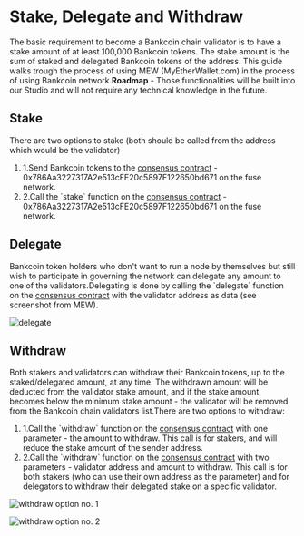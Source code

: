 # Stake, Delegate and Withdraw

The basic requirement to become a Bankcoin chain validator is to have a stake amount of at least 100,000 Bankcoin tokens. The stake amount is the sum of staked and delegated Bankcoin tokens of the address. This guide walks trough the process of using MEW (MyEtherWallet.com) in the process of using Bankcoin network.**Roadmap** - Those functionalities will be built into our Studio and will not require any technical knowledge in the future.

## Stake <a href="#stake" id="stake"></a>

There are two options to stake (both should be called from the address which would be the validator)

1. 1.Send Bankcoin tokens to the [consensus contract](https://scan.bankcoin.io/address/0x72e46221d340d2Fa573cdba6D4B69610ff683079) - 0x786Aa3227317A2e513cFE20c5897F122650bd671 on the fuse network.
2. 2.Call the \`stake\` function on the [consensus contract](https://scan.bankcoin.io/address/0x72e46221d340d2Fa573cdba6D4B69610ff683079) - 0x786Aa3227317A2e513cFE20c5897F122650bd671 on the fuse network.

## Delegate <a href="#delegate" id="delegate"></a>

Bankcoin token holders who don't want to run a node by themselves but still wish to participate in governing the network can delegate any amount to one of the validators.Delegating is done by calling the \`delegate\` function on the [consensus contract](https://scan.bankcoin.io/address/0x72e46221d340d2Fa573cdba6D4B69610ff683079) with the validator address as data (see screenshot from MEW).

![delegate](https://3886961007-files.gitbook.io/\~/files/v0/b/gitbook-x-prod.appspot.com/o/spaces%2F-MQROvzQPC4eD8u5AQhv%2Fuploads%2FfW2bi43f3TMgmwzi7wSZ%2Fimage.png?alt=media\&token=f30eb8a1-ff40-4f1e-9f73-89466ea2c83e)

## Withdraw <a href="#withdraw" id="withdraw"></a>

Both stakers and validators can withdraw their Bankcoin tokens, up to the staked/delegated amount, at any time. The withdrawn amount will be deducted from the validator stake amount, and if the stake amount becomes below the minimum stake amount - the validator will be removed from the Bankcoin chain validators list.There are two options to withdraw:

1. 1.Call the \`withdraw\` function on the [consensus contract](https://scan.bankcoin.io/address/0x72e46221d340d2Fa573cdba6D4B69610ff683079) with one parameter - the amount to withdraw. This call is for stakers, and will reduce the stake amount of the sender address.
2. 2.Call the \`withdraw\` function on the [consensus contract](https://scan.bankcoin.io/address/0x72e46221d340d2Fa573cdba6D4B69610ff683079) with two parameters - validator address and amount to withdraw. This call is for both stakers (who can use their own address as the parameter) and for delegators to withdraw their delegated stake on a specific validator.

![withdraw option no. 1](https://3886961007-files.gitbook.io/\~/files/v0/b/gitbook-x-prod.appspot.com/o/spaces%2F-MQROvzQPC4eD8u5AQhv%2Fuploads%2FyBpFV4W9N9vgpGyFEr76%2Fimage.png?alt=media\&token=0f715110-4b8d-4a35-81a6-93383d903f42)

![withdraw option no. 2](https://3886961007-files.gitbook.io/\~/files/v0/b/gitbook-x-prod.appspot.com/o/spaces%2F-MQROvzQPC4eD8u5AQhv%2Fuploads%2FTGmteQzEhEXuDVbibfVt%2Fimage.png?alt=media\&token=84a4f2a6-3c5e-41d7-b427-a845db9f82d2)
